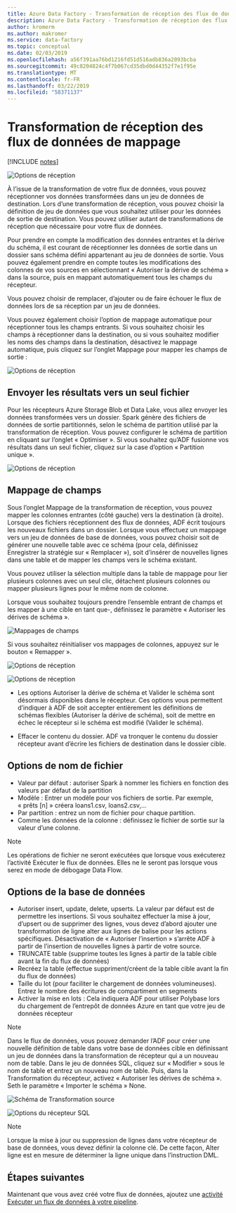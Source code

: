 ```yaml
---
title: Azure Data Factory - Transformation de réception des flux de données de mappage
description: Azure Data Factory - Transformation de réception des flux de données de mappage
author: kromerm
ms.author: makromer
ms.service: data-factory
ms.topic: conceptual
ms.date: 02/03/2019
ms.openlocfilehash: a56f391aa76bd1216fd51d516adb836a2093bcba
ms.sourcegitcommit: 49c8204824c4f7b067cd35dbd0d44352f7e1f95e
ms.translationtype: MT
ms.contentlocale: fr-FR
ms.lasthandoff: 03/22/2019
ms.locfileid: "58371137"
---
```

# <a name="mapping-data-flow-sink-transformation"></a>Transformation de réception des flux de données de mappage

[!INCLUDE [notes](../../includes/data-factory-data-flow-preview.md)]

![Options de réception](media/data-flow/windows1.png "Récepteur 1")

À l’issue de la transformation de votre flux de données, vous pouvez réceptionner vos données transformées dans un jeu de données de destination. Lors d’une transformation de réception, vous pouvez choisir la définition de jeu de données que vous souhaitez utiliser pour les données de sortie de destination. Vous pouvez utiliser autant de transformations de réception que nécessaire pour votre flux de données.

Pour prendre en compte la modification des données entrantes et la dérive du schéma, il est courant de réceptionner les données de sortie dans un dossier sans schéma défini appartenant au jeu de données de sortie. Vous pouvez également prendre en compte toutes les modifications des colonnes de vos sources en sélectionnant « Autoriser la dérive de schéma » dans la source, puis en mappant automatiquement tous les champs du récepteur.

Vous pouvez choisir de remplacer, d’ajouter ou de faire échouer le flux de données lors de sa réception par un jeu de données.

Vous pouvez également choisir l’option de mappage automatique pour réceptionner tous les champs entrants. Si vous souhaitez choisir les champs à réceptionner dans la destination, ou si vous souhaitez modifier les noms des champs dans la destination, désactivez le mappage automatique, puis cliquez sur l’onglet Mappage pour mapper les champs de sortie :

![Options de réception](media/data-flow/sink2.png "Récepteur 2")

## <a name="output-to-one-file"></a>Envoyer les résultats vers un seul fichier
Pour les récepteurs Azure Storage Blob et Data Lake, vous allez envoyer les données transformées vers un dossier. Spark génère des fichiers de données de sortie partitionnés, selon le schéma de partition utilisé par la transformation de réception. Vous pouvez configurer le schéma de partition en cliquant sur l’onglet « Optimiser ». Si vous souhaitez qu’ADF fusionne vos résultats dans un seul fichier, cliquez sur la case d’option « Partition unique ».

![Options de réception](media/data-flow/opt001.png "Options de réception")

## <a name="field-mapping"></a>Mappage de champs

Sous l’onglet Mappage de la transformation de réception, vous pouvez mapper les colonnes entrantes (côté gauche) vers la destination (à droite). Lorsque des fichiers réceptionnent des flux de données, ADF écrit toujours les nouveaux fichiers dans un dossier. Lorsque vous effectuez un mappage vers un jeu de données de base de données, vous pouvez choisir soit de générer une nouvelle table avec ce schéma (pour cela, définissez Enregistrer la stratégie sur « Remplacer »), soit d’insérer de nouvelles lignes dans une table et de mapper les champs vers le schéma existant.

Vous pouvez utiliser la sélection multiple dans la table de mappage pour lier plusieurs colonnes avec un seul clic, détachent plusieurs colonnes ou mapper plusieurs lignes pour le même nom de colonne.

Lorsque vous souhaitez toujours prendre l’ensemble entrant de champs et les mapper à une cible en tant que-, définissez le paramètre « Autoriser les dérives de schéma ».

![Mappages de champs](media/data-flow/multi1.png "Plusieurs options")

Si vous souhaitez réinitialiser vos mappages de colonnes, appuyez sur le bouton « Remapper ».

![Options de réception](media/data-flow/sink1.png "Récepteur 1")

![Options de réception](media/data-flow/sink2.png "Récepteurs")

* Les options Autoriser la dérive de schéma et Valider le schéma sont désormais disponibles dans le récepteur. Ces options vous permettent d’indiquer à ADF de soit accepter entièrement les définitions de schémas flexibles (Autoriser la dérive de schéma), soit de mettre en échec le récepteur si le schéma est modifié (Valider le schéma).

* Effacer le contenu du dossier. ADF va tronquer le contenu du dossier récepteur avant d’écrire les fichiers de destination dans le dossier cible.

## <a name="file-name-options"></a>Options de nom de fichier

   * Valeur par défaut : autoriser Spark à nommer les fichiers en fonction des valeurs par défaut de la partition
   * Modèle : Entrer un modèle pour vos fichiers de sortie. Par exemple, « prêts [n] » créera loans1.csv, loans2.csv,...
   * Par partition : entrez un nom de fichier pour chaque partition.
   * Comme les données de la colonne : définissez le fichier de sortie sur la valeur d’une colonne.

> [!NOTE]
> Les opérations de fichier ne seront exécutées que lorsque vous exécuterez l’activité Exécuter le flux de données. Elles ne le seront pas lorsque vous serez en mode de débogage Data Flow.

## <a name="database-options"></a>Options de la base de données

* Autoriser insert, update, delete, upserts. La valeur par défaut est de permettre les insertions. Si vous souhaitez effectuer la mise à jour, d’upsert ou de supprimer des lignes, vous devez d’abord ajouter une transformation de ligne alter aux lignes de balise pour les actions spécifiques. Désactivation de « Autoriser l’insertion » s’arrête ADF à partir de l’insertion de nouvelles lignes à partir de votre source.
* TRUNCATE table (supprime toutes les lignes à partir de la table cible avant la fin du flux de données)
* Recréez la table (effectue suppriment/créent de la table cible avant la fin du flux de données)
* Taille du lot (pour faciliter le chargement de données volumineuses). Entrez le nombre des écritures de compartiment en segments
* Activer la mise en lots : Cela indiquera ADF pour utiliser Polybase lors du chargement de l’entrepôt de données Azure en tant que votre jeu de données récepteur

> [!NOTE]
> Dans le flux de données, vous pouvez demander l’ADF pour créer une nouvelle définition de table dans votre base de données cible en définissant un jeu de données dans la transformation de récepteur qui a un nouveau nom de table. Dans le jeu de données SQL, cliquez sur « Modifier » sous le nom de table et entrez un nouveau nom de table. Puis, dans la Transformation du récepteur, activez « Autoriser les dérives de schéma ». Seth le paramètre « Importer le schéma » None.

![Schéma de Transformation source](media/data-flow/dataset2.png "schéma SQL")

![Options du récepteur SQL](media/data-flow/alter-row2.png "Options SQL")

> [!NOTE]
> Lorsque la mise à jour ou suppression de lignes dans votre récepteur de base de données, vous devez définir la colonne clé. De cette façon, Alter ligne est en mesure de déterminer la ligne unique dans l’instruction DML.

## <a name="next-steps"></a>Étapes suivantes

Maintenant que vous avez créé votre flux de données, ajoutez une [activité Exécuter un flux de données à votre pipeline](concepts-data-flow-overview.md).
